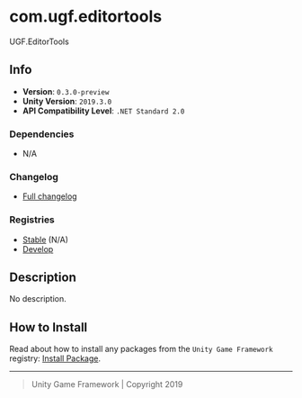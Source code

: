 # com.ugf.editortools

UGF.EditorTools

## Info

- **Version**: `0.3.0-preview`
- **Unity Version**: `2019.3.0`
- **API Compatibility Level**: `.NET Standard 2.0`

### Dependencies

- N/A

### Changelog

- [Full changelog][1]

### Registries

- [Stable][2] (N/A)
- [Develop][3]

## Description

No description.

## How to Install

Read about how to install any packages from the `Unity Game Framework` registry: [Install Package][4].

---
> Unity Game Framework | Copyright 2019

[1]: changelog.md
[2]: https://bintray.com/unity-game-framework/stable/com.ugf.editortools
[3]: https://bintray.com/unity-game-framework/dev/com.ugf.editortools
[4]: https://github.com/unity-game-framework/ugf-documentation/wiki/Install-Package
